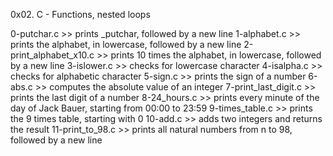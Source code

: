 0x02. C - Functions, nested loops

0-putchar.c
    >> prints _putchar, followed by a new line
1-alphabet.c
    >> prints the alphabet, in lowercase, followed by a new line
2-print_alphabet_x10.c
    >> prints 10 times the alphabet, in lowercase, followed by a new line
3-islower.c
    >> checks for lowercase character
4-isalpha.c
    >> checks for alphabetic character
5-sign.c
    >> prints the sign of a number
6-abs.c
    >> computes the absolute value of an integer
7-print_last_digit.c                                                                                     >> prints the last digit of a number
8-24_hours.c
    >> prints every minute of the day of Jack Bauer, starting from 00:00 to 23:59
9-times_table.c
    >> prints the 9 times table, starting with 0
10-add.c
    >> adds two integers and returns the result
11-print_to_98.c
    >> prints all natural numbers from n to 98, followed by a new line
